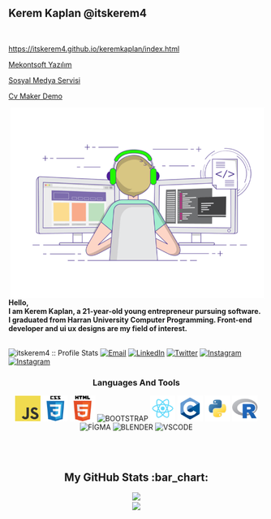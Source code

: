 <h2>Kerem Kaplan @itskerem4</h2><br>

https://itskerem4.github.io/keremkaplan/index.html

<a href="https://mekontsoft.com.tr/">Mekontsoft Yazılım</a>

<a href="https://smmservisi.com.tr/">Sosyal Medya Servisi</a>

<a href="https://cvdemo.mekontsoft.com.tr/">Cv Maker Demo</a>

<img align="right" alt="GIF" src="https://raw.githubusercontent.com/devSouvik/devSouvik/master/gif3.gif" width="500" border-radius="3"/>
<b>Hello,<br>
  I am Kerem Kaplan, a 21-year-old young entrepreneur pursuing software. I graduated from Harran University Computer Programming.
  Front-end developer and ui ux designs are my field of interest.</b><br><br>
 
  <img src="https://komarev.com/ghpvc/?username=itskerem4&color=green" alt="itskerem4 :: Profile Stats"></a>
  <a href="mailto:keremkaplan633@gmail.com"><img alt="Email" src="https://img.shields.io/badge/Email-keremkaplan633@gmail.com-yellow?style=flat&logo=gmail"></a>
  <a href="https://www.linkedin.com/in/itskerem4/" target="_blank"><img alt="LinkedIn" src="https://img.shields.io/badge/LinkedIn-@itskerem4-darkblue?style=flat&logo=linkedin"></a>
    <a href="https://www.twitter.com/itskerem4/" target="_blank"><img alt="Twitter" src="https://img.shields.io/badge/Twitter-@itskerem4-blue?style=flat&logo=twitter"></a>
 <a href="https://www.instagram.com/itskerem4/"><img alt="Instagram" src="https://img.shields.io/badge/Instagram-itskerem4-red?style=flat-square&logo=instagram"></a>
  <a href="https://www.linktr.ee/itskerem4/"><img alt="Instagram" src="https://img.shields.io/badge/Linktr-itskerem4-green?style=flat-square&logo=safari"></a>
 <h3 align="center">Languages And Tools</h3>
 <p align="center">
<img alt="JAVASCRİPT" width="50px" src="https://raw.githubusercontent.com/github/explore/80688e429a7d4ef2fca1e82350fe8e3517d3494d/topics/javascript/javascript.png"/>
<img  alt="CSS" width="50px" src="https://raw.githubusercontent.com/github/explore/80688e429a7d4ef2fca1e82350fe8e3517d3494d/topics/css/css.png"/></a>
<img  alt="HTML" width="50px" src="https://raw.githubusercontent.com/github/explore/80688e429a7d4ef2fca1e82350fe8e3517d3494d/topics/html/html.png"/></a>
<img alt="BOOTSTRAP" width="50px" src="https://vectorwiki.com/images/uU5cT__bootstrap-5.svg"/>
<img  alt="REACT" width="50px" src="https://raw.githubusercontent.com/github/explore/80688e429a7d4ef2fca1e82350fe8e3517d3494d/topics/react/react.png"/>
<img  alt="C" width="50px" src="https://raw.githubusercontent.com/github/explore/f3e22f0dca2be955676bc70d6214b95b13354ee8/topics/c/c.png"/>
<img alt="JAVASCRİPT" width="50px" src="https://raw.githubusercontent.com/github/explore/80688e429a7d4ef2fca1e82350fe8e3517d3494d/topics/python/python.png"/>
<img alt="R" width="50px" src="https://raw.githubusercontent.com/github/explore/80688e429a7d4ef2fca1e82350fe8e3517d3494d/topics/r/r.png"/>
<img  alt="FİGMA" width="50px" src="https://www.vectorlogo.zone/logos/figma/figma-icon.svg"/>
<img alt="BLENDER" width="50px" src="https://vectorwiki.com/images/qz3pp__blender.svg"/>
<img alt ="VSCODE" width="50px" src="https://www.vectorlogo.zone/logos/visualstudio_code/visualstudio_code-icon.svg">
</p><br><br>
<h2 align="center">My GitHub Stats :bar_chart:</h2>
<p align="center">
<img src="https://github-readme-stats.vercel.app/api?username=itskerem4&theme=dark&show_icons=true"/><br>
<img src="https://github-readme-stats.vercel.app/api/top-langs/?username=itskerem4&theme=dark&langs_count=8"/>
</p>
  


